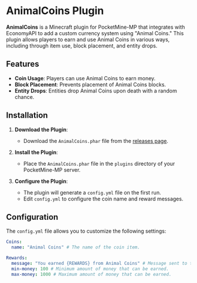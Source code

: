 # AnimalCoins Plugin

**AnimalCoins** is a Minecraft plugin for PocketMine-MP that integrates with EconomyAPI to add a custom currency system using "Animal Coins." This plugin allows players to earn and use Animal Coins in various ways, including through item use, block placement, and entity drops.

## Features

- **Coin Usage**: Players can use Animal Coins to earn money.
- **Block Placement**: Prevents placement of Animal Coins blocks.
- **Entity Drops**: Entities drop Animal Coins upon death with a random chance.

## Installation

1. **Download the Plugin**:
   - Download the `AnimalCoins.phar` file from the [releases page](https://poggit.pmmp.io/ci/pixelwhiz/AnimalCoins/AnimalCoins).

2. **Install the Plugin**:
   - Place the `AnimalCoins.phar` file in the `plugins` directory of your PocketMine-MP server.

3. **Configure the Plugin**:
   - The plugin will generate a `config.yml` file on the first run.
   - Edit `config.yml` to configure the coin name and reward messages.

## Configuration

The `config.yml` file allows you to customize the following settings:

```yaml
Coins:
  name: "Animal Coins" # The name of the coin item.

Rewards:
  message: "You earned {REWARDS} from Animal Coins" # Message sent to the player upon earning money.
  min-money: 100 # Minimum amount of money that can be earned.
  max-money: 1000 # Maximum amount of money that can be earned.
